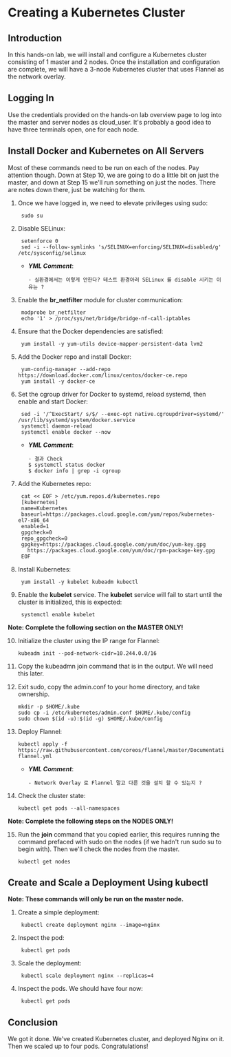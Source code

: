 # **Creating a Kubernetes Cluster**
## **Introduction**
In this hands-on lab, we will install and configure a Kubernetes cluster consisting of 1 master and 2 nodes. Once the installation and configuration are complete, we will have a 3-node Kubernetes cluster that uses Flannel as the network overlay.

## **Logging In**
Use the credentials provided on the hands-on lab overview page to log into the master and server nodes as cloud_user. It's probably a good idea to have three terminals open, one for each node.

## **Install Docker and Kubernetes on All Servers**
Most of these commands need to be run on each of the nodes. Pay attention though. Down at Step 10, we are going to do a little bit on just the master, and down at Step 15 we'll run something on just the nodes. There are notes down there, just be watching for them.

1. Once we have logged in, we need to elevate privileges using sudo:

        sudo su  
2. Disable SELinux:

        setenforce 0
        sed -i --follow-symlinks 's/SELINUX=enforcing/SELINUX=disabled/g' /etc/sysconfig/selinux
    
    -   ***YML Comment***: 

            - 실환경에서는 이렇게 안한다? 테스트 환경아러 SELinux 를 disable 시키는 이유는 ?

3. Enable the **br_netfilter** module for cluster communication:

        modprobe br_netfilter
        echo '1' > /proc/sys/net/bridge/bridge-nf-call-iptables

4. Ensure that the Docker dependencies are satisfied:

        yum install -y yum-utils device-mapper-persistent-data lvm2

5. Add the Docker repo and install Docker:

        yum-config-manager --add-repo https://download.docker.com/linux/centos/docker-ce.repo
        yum install -y docker-ce

6. Set the cgroup driver for Docker to systemd, reload systemd, then enable and start Docker:

        sed -i '/^ExecStart/ s/$/ --exec-opt native.cgroupdriver=systemd/' /usr/lib/systemd/system/docker.service
        systemctl daemon-reload
        systemctl enable docker --now
    
    -   ***YML Comment***: 

            - 결과 Check
            $ systemctl status docker
            $ docker info | grep -i cgroup

7. Add the Kubernetes repo:

        cat << EOF > /etc/yum.repos.d/kubernetes.repo
        [kubernetes]
        name=Kubernetes
        baseurl=https://packages.cloud.google.com/yum/repos/kubernetes-el7-x86_64
        enabled=1
        gpgcheck=0
        repo_gpgcheck=0
        gpgkey=https://packages.cloud.google.com/yum/doc/yum-key.gpg
          https://packages.cloud.google.com/yum/doc/rpm-package-key.gpg
        EOF

8. Install Kubernetes:

        yum install -y kubelet kubeadm kubectl

9. Enable the **kubelet** service. The **kubelet** service will fail to start until the cluster is initialized, this is expected:

        systemctl enable kubelet

  **Note: Complete the following section on the MASTER ONLY!**

10. Initialize the cluster using the IP range for Flannel:

        kubeadm init --pod-network-cidr=10.244.0.0/16

11. Copy the kubeadmn join command that is in the output. We will need this later.

12. Exit sudo, copy the admin.conf to your home directory, and take ownership.

        mkdir -p $HOME/.kube
        sudo cp -i /etc/kubernetes/admin.conf $HOME/.kube/config
        sudo chown $(id -u):$(id -g) $HOME/.kube/config

13. Deploy Flannel:

        kubectl apply -f https://raw.githubusercontent.com/coreos/flannel/master/Documentation/kube-flannel.yml

    -   ***YML Comment***: 

            - Network Overlay 로 Flannel 말고 다른 것을 설치 할 수 있는지 ?
            
14. Check the cluster state:

        kubectl get pods --all-namespaces

**Note: Complete the following steps on the NODES ONLY!**

15. Run the **join** command that you copied earlier, this requires running the command prefaced with sudo on the nodes (if we hadn't run sudo su to begin with). Then we'll check the nodes from the master.

        kubectl get nodes

## **Create and Scale a Deployment Using kubectl**
**Note: These commands will only be run on the master node.**

1. Create a simple deployment:

        kubectl create deployment nginx --image=nginx

2. Inspect the pod:

        kubectl get pods

3. Scale the deployment:

        kubectl scale deployment nginx --replicas=4

4. Inspect the pods. We should have four now:

        kubectl get pods

## **Conclusion**
We got it done. We've created Kubernetes cluster, and deployed Nginx on it. Then we scaled up to four pods. Congratulations!